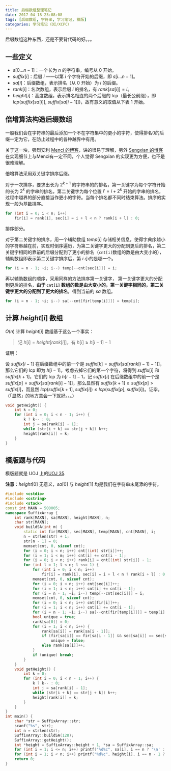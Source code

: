 ```yaml
---
title: 后缀数组整理笔记
date: 2017-04-18 23:08:08
tags: [后缀数组, 字符串, 学习笔记, 模版]
categories: 学习笔记（OI/XCPC）
---
```


后缀数组这种东西，还是不要背代码的好。。。

## 一些定义

* $s[0 \dots n - 1]$：一个长为 $n$ 的字符串，编号从 $0$ 开始。
* $suffix[i]$：后缀 $i$ ——以第 $i$ 个字符开始的后缀，即 $s[i \dots n - 1]$。
* $sa[i]$：后缀数组，表示排名（从 $0$ 开始）为 $i$ 的后缀。
* $rank[i]$：名次数组，表示后缀 $i$ 的排名，有 $rank[sa[i]] = i$。
* $height[i]$：高度数组，表示排名相连的两个后缀的 lcp（最长公前缀），即 $lcp(suffix[sa[i]], \; suffix[sa[i - 1]])$，故有意义的取值从下表 $1$ 开始。

<!-- more -->

## 倍增算法构造后缀数组

一般我们会在字符串的最后添加一个不在字符集中的更小的字符，使得排名$0$的后缀一定为它，在防止过程中的各种越界中有用。

关于这一块，强烈安利 [Menci 的博客](https://oi.men.ci/suffix-array-notes/)，讲的很易于理解，另外 [Sengxian 的博客](https://blog.sengxian.com/algorithms/suffix-array)在实现细节上与Menci有一定不同，个人觉得 Sengxian 的实现更为方便，也不是很难理解。

倍增算法采用双关键字排序后缀。

对于一次排序，要求出长为 $2^{k + 1}$ 的字符串的的排名，第一关键字为每个字符开始的长为 $2^k$ 的字串的排名，第二关键字为每个位置 $i' = i + 2^k$ 开始的字串的排名，过程中越界的部分直接当作更小的字符。当每个排名都不同时结束算法。排序的实现一般为基数排序。

```c++
for (int i = 0; i < n; i++)
    fir[i] = rank[i], sec[i] = i + l < n ? rank[i + l] : 0;
```

排序部分。

对于第二关键字的排序，用一个辅助数组 $temp[i]$ 存储相关信息，使得字典序越小的字符串越在前，实现时倒序遍历，为第二关键字更大的分配到更后的排名，第二关键字相同的靠前的后缀分配到了更小的排名（`cnt[i]`数组的数是由大变小的），辅助数组即表示第二关键字排序后，第 $i$ 小的是哪一个。

```c++
for (i = n - 1; ~i; i--) temp[--cnt[sec[i]]] = i;
```

再以辅助数组的顺序，采用同样的方法排序第一关键字， 第一关键字更大的分配到更后的排名，**由于 `cnt[i]` 数组的数是由大变小的，第一关键字相同的，第二关键字更大的分配到了更大的排名**，得到当前的 $sa$ 数组。

```c++
for (i = n - 1; ~i; i--) sa[--cnt[fir[temp[i]]]] = temp[i];
```

## 计算 $height[i]$ 数组

$O(n)$ 计算 $height[i]$ 数组基于这么一个事实：

> 记 $h[i] = height[rank[i]]$，有 $h[i] \geqslant h[i - 1]  -1$

证明：

设 $suffix[i - 1]$ 在后缀数组中的前一个是 $suffix[k] = suffix[sa[rank[i - 1] - 1]]$，那么它们的 lcp 即为 $h[i - 1]$。考虑去掉它们的第一个字符，将得到 $suffix[i]$ 和 $suffix[k + 1]$，它们的 lcp 为 $h[i - 1] - 1$，记 $suffix[i]$ 在后缀数组中的前一个是 $suffix[p] = suffix[sa[rank[i] - 1]]$，那么显然有 $suffix[k + 1] \geqslant suffix[p] > suffix[i]$，而显然 $lcp(suffix[k + 1], \; suffix[i]) \leqslant lcp(suffix[p], \; suffix[i])$。证毕。（「显然」的地方意会一下就好。。。）

```c++
void getHeight() {
    int k = 0;
    for (int i = 0; i < n - 1; i++) {
        k ? k-- : 0;
        int j = sa[rank[i] - 1];
        while (str[i + k] == str[j + k]) k++;
        height[rank[i]] = k;
    }
}
```

## 模版题与代码

模版题就是 UOJ 上的[UOJ 35](http://uoj.ac/problem/35).

**注意**：$height[0]$ 无意义，$sa[0]$ 与 $height[1]$ 均是我们在字符串末尾添的字符。

```c++
#include <cstdio>
#include <cstring>
#include <stack>
const int MAXN = 500005;
namespace SuffixArray {
    int rank[MAXN], sa[MAXN], height[MAXN], n;
    char str[MAXN];
    void buildSA(int m) {
        static int fir[MAXN], sec[MAXN], temp[MAXN], cnt[MAXN], i;
        n = strlen(str) + 1;
        str[n - 1] = 0;
        memset(cnt, 0, sizeof cnt);
        for (i = 0; i < n; i++) cnt[(int) str[i]]++;
        for (i = 1; i < m; i++) cnt[i] += cnt[i - 1];
        for (i = 0; i < n; i++) rank[i] = cnt[(int) str[i]] - 1;
        for (int l = 1; l < n; l <<= 1) {
            for (int i = 0; i < n; i++)
                fir[i] = rank[i], sec[i] = i + l < n ? rank[i + l] : 0;
            memset(cnt, 0, sizeof cnt);
            for (i = 0; i < n; i++) cnt[sec[i]]++;
            for (i = 1; i < n; i++) cnt[i] += cnt[i - 1];
            for (i = n - 1; ~i; i--) temp[--cnt[sec[i]]] = i;
            memset(cnt, 0, sizeof cnt);
            for (i = 0; i < n; i++) cnt[fir[i]]++;
            for (i = 1; i < n; i++) cnt[i] += cnt[i - 1];
            for (i = n - 1; ~i; i--) sa[--cnt[fir[temp[i]]]] = temp[i];
            bool unique = true;
            rank[sa[0]] = 0;
            for (i = 1; i < n; i++) {
                rank[sa[i]] = rank[sa[i - 1]];
                if (fir[sa[i]] == fir[sa[i - 1]] && sec[sa[i]] == sec[sa[i - 1]]) 
                    unique = false;
                else rank[sa[i]]++;
            }
            if (unique) break;
        }
    }
    void getHeight() {
        int k = 0;
        for (int i = 0; i < n - 1; i++) {
            k ? k-- : 0;
            int j = sa[rank[i] - 1];
            while (str[i + k] == str[j + k]) k++;
            height[rank[i]] = k;
        }
    }
}
int main() {
    char *str = SuffixArray::str;
    scanf("%s", str);
    int n = strlen(str);
    SuffixArray::buildSA(128);
    SuffixArray::getHeight();
    int *height = SuffixArray::height + 1, *sa = SuffixArray::sa;
    for (int i = 1; i <= n; i++) printf("%d%c", sa[i], i == n ? '\n' : ' ');
    for (int i = 1; i < n; i++) printf("%d%c", height[i], i == n - 1 ? '\n' : ' ');
    return 0;
}
```